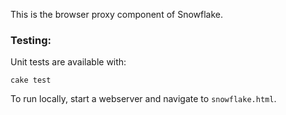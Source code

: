 This is the browser proxy component of Snowflake.

### Testing:

Unit tests are available with:
```
cake test
```

To run locally, start a webserver and navigate to `snowflake.html`.


